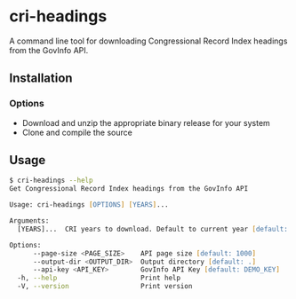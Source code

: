 # cri-headings
A command line tool for downloading Congressional Record Index headings from the GovInfo API.

## Installation
### Options
- Download and unzip the appropriate binary release for your system
- Clone and compile the source

## Usage
```zsh
$ cri-headings --help
Get Congressional Record Index headings from the GovInfo API

Usage: cri-headings [OPTIONS] [YEARS]...

Arguments:
  [YEARS]...  CRI years to download. Default to current year [default: 2024]

Options:
      --page-size <PAGE_SIZE>    API page size [default: 1000]
      --output-dir <OUTPUT_DIR>  Output directory [default: .]
      --api-key <API_KEY>        GovInfo API Key [default: DEMO_KEY]
  -h, --help                     Print help
  -V, --version                  Print version
```
